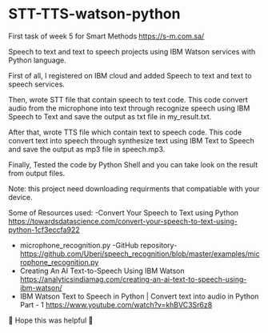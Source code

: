 # STT-TTS-watson-python
First task of week 5 for Smart Methods https://s-m.com.sa/

Speech to text and text to speech projects using IBM Watson services with Python language. 

First of all, I registered on IBM cloud and added Speech to text and text to speech services.

Then, wrote STT file that contain speech to text code. This code convert audio from the microphone into text through recognize speech using IBM Speech to Text and save the output as txt file in my_result.txt.

After that, wrote TTS file which contain text to speech code. This code convert text into speech through synthesize text using IBM Text to Speech and save the output as mp3 file in speech.mp3.

Finally, Tested the code by Python Shell and you can take look on the result from output files.

Note: this project need downloading requirments that compatiable with your device.

Some of Resources used: 
-Convert Your Speech to Text using Python
 https://towardsdatascience.com/convert-your-speech-to-text-using-python-1cf3eccfa922
- microphone_recognition.py -GitHub repository-
 https://github.com/Uberi/speech_recognition/blob/master/examples/microphone_recognition.py
 - Creating An AI Text-to-Speech Using IBM Watson
  https://analyticsindiamag.com/creating-an-ai-text-to-speech-using-ibm-watson/
 - IBM Watson Text to Speech in Python | Convert text into audio in Python Part - 1
  https://www.youtube.com/watch?v=khBVC3Sr6z8
  
 🌻 Hope this was helpful 🌻
